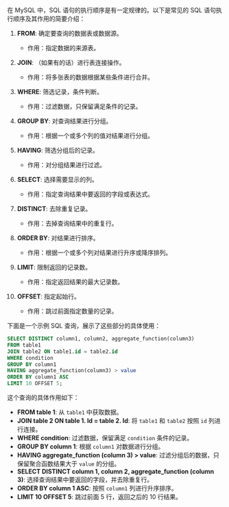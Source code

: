 在 MySQL 中，SQL 语句的执行顺序是有一定规律的。以下是常见的 SQL 语句执行顺序及其作用的简要介绍：

1. **FROM**: 确定要查询的数据表或数据源。 
   - 作用：指定数据的来源表。

2. **JOIN**: （如果有的话）进行表连接操作。
   - 作用：将多张表的数据根据某些条件进行合并。

3. **WHERE**: 筛选记录，条件判断。
   - 作用：过滤数据，只保留满足条件的记录。

4. **GROUP BY**: 对查询结果进行分组。
   - 作用：根据一个或多个列的值对结果进行分组。

5. **HAVING**: 筛选分组后的记录。
   - 作用：对分组结果进行过滤。

6. **SELECT**: 选择需要显示的列。
   - 作用：指定查询结果中要返回的字段或表达式。

7. **DISTINCT**: 去除重复记录。
   - 作用：去掉查询结果中的重复行。

8. **ORDER BY**: 对结果进行排序。
   - 作用：根据一个或多个列对结果进行升序或降序排列。

9. **LIMIT**: 限制返回的记录数。
   - 作用：指定返回结果的最大记录数。

10. **OFFSET**: 指定起始行。
    - 作用：跳过前面指定数量的记录。

下面是一个示例 SQL 查询，展示了这些部分的具体使用：

```sql
SELECT DISTINCT column1, column2, aggregate_function(column3)
FROM table1
JOIN table2 ON table1.id = table2.id
WHERE condition
GROUP BY column1
HAVING aggregate_function(column3) > value
ORDER BY column1 ASC
LIMIT 10 OFFSET 5;
```

这个查询的具体作用如下：

- **FROM table 1**: 从 `table1` 中获取数据。
- **JOIN table 2 ON table 1. Id = table 2. Id**: 将 `table1` 和 `table2` 按照 `id` 列进行连接。
- **WHERE condition**: 过滤数据，保留满足 `condition` 条件的记录。
- **GROUP BY column 1**: 根据 `column1` 对数据进行分组。
- **HAVING aggregate_function (column 3) > value**: 过滤分组后的数据，只保留聚合函数结果大于 `value` 的分组。
- **SELECT DISTINCT column 1, column 2, aggregate_function (column 3)**: 选择查询结果中要返回的字段，并去除重复行。
- **ORDER BY column 1 ASC**: 按照 `column1` 列进行升序排序。
- **LIMIT 10 OFFSET 5**: 跳过前面 5 行，返回之后的 10 行结果。